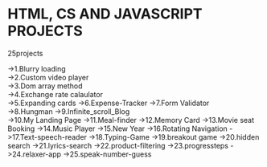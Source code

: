  # HTML, CS AND JAVASCRIPT PROJECTS

25projects

->1.Blurry loading     
->2.Custom video player  
->3.Dom array method  
->4.Exchange rate calaulator  	
->5.Expanding cards	
->6.Expense-Tracker	
->7.Form Validator	   
->8.Hungman	
->9.Infinite_scroll_Blog	
->10.My Landing Page
->11.Meal-finder
->12.Memory Card
->13.Movie seat Booking
->14.Music Player
->15.New Year
->16.Rotating Navigation
->17.Text-speech-reader
->18.Typing-Game
->19.breakout game
->20.hidden search
->21.lyrics-search
->22.product-filtering
->23.progressteps
->24.relaxer-app
->25.speak-number-guess

